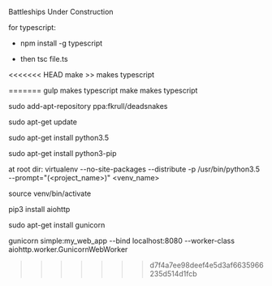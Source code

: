 Battleships Under Construction

for typescript:

- npm install -g typescript

- then tsc file.ts

<<<<<<< HEAD
make  >> makes typescript

=======
gulp makes typescript
make makes typescript

sudo add-apt-repository ppa:fkrull/deadsnakes

sudo apt-get update

sudo apt-get install python3.5

sudo apt-get install python3-pip

at root dir:
virtualenv --no-site-packages --distribute -p /usr/bin/python3.5 --prompt="(<project_name>)" <venv_name>

source venv/bin/activate

pip3 install aiohttp

sudo apt-get install gunicorn

gunicorn simple:my_web_app --bind localhost:8080 --worker-class aiohttp.worker.GunicornWebWorker
>>>>>>> d7f4a7ee98deef4e5d3af6635966235d514d1fcb
